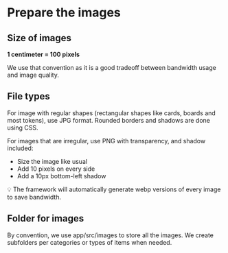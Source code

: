 # Prepare the images

## Size of images

**1 centimeter = 100 pixels**

We use that convention as it is a good tradeoff between bandwidth usage and image quality.

## File types

For image with regular shapes (rectangular shapes like cards, boards and most tokens), use JPG format. Rounded borders and shadows are done using CSS.

For images that are irregular, use PNG with transparency, and shadow included:
- Size the image like usual
- Add 10 pixels on every side
- Add a 10px bottom-left shadow

:bulb: The framework will automatically generate webp versions of every image to save bandwidth.

## Folder for images

By convention, we use app/src/images to store all the images. We create subfolders per categories or types of items when needed.